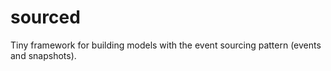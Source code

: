 sourced
=======

Tiny framework for building models with the event sourcing pattern (events and snapshots). 
